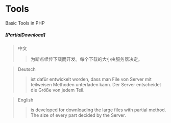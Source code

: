 # Tools
Basic Tools in PHP

##### [PartialDownload]

> 中文
> > 为断点续传下载而开发。每个下载的大小由服务器决定。

> Deutsch
> > ist dafür entwickelt worden, dass man File von Server mit teilweisen Methoden unterladen kann. Der Server entscheidet die Größe von jedem Teil. 

> English
> > is developed for downloading the large files with partial method. The size of every part decided by the Server.
 
